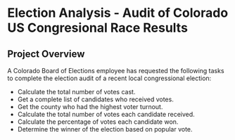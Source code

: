 # Election Analysis - Audit of Colorado US Congresional Race Results

## Project Overview
A Colorado Board of Elections employee has requested the following tasks to complete the election audit of a recent local congressional election:
  * Calculate the total number of votes cast.
  * Get a complete list of candidates who received votes.
  * Get the county who had the highest voter turnout.
  * Calculate the total number of votes each candidate received.
  * Calculate the percentage of votes each candidate won.
  * Determine the winner of the election based on popular vote.
  
